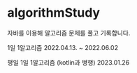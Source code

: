 # algorithmStudy

자바를 이용해 알고리즘 문제를 풀고 기록합니다.

1일 1알고리즘
2022.04.13. ~ 2022.06.02

평일 1일 1알고리즘 (kotlin과 병행)
2023.01.26
